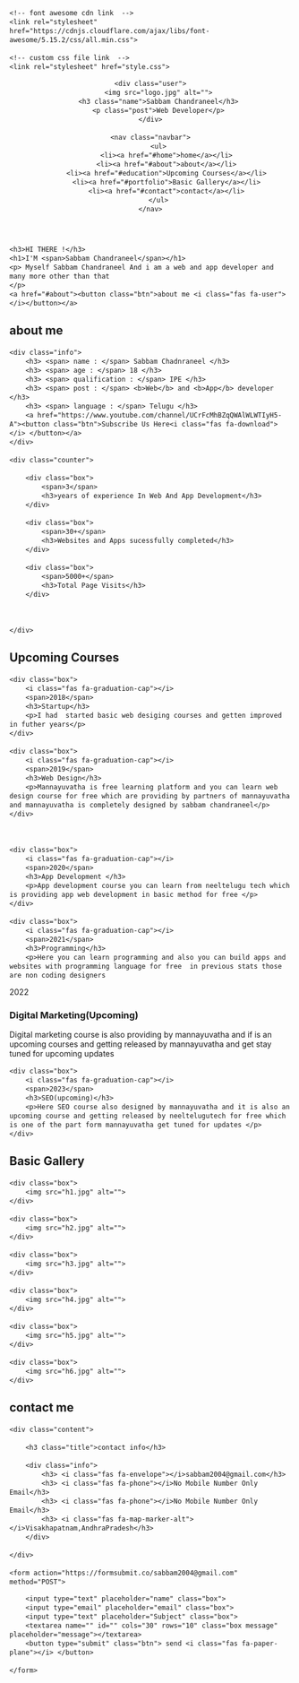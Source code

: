 ﻿<!DOCTYPE html>
<html lang="en">
<head>
    <meta charset="UTF-8">
    <meta name="viewport" content="width=device-width, initial-scale=1.0">
    <title>Sabbam Chandraneel</title>

    <!-- font awesome cdn link  -->
    <link rel="stylesheet" href="https://cdnjs.cloudflare.com/ajax/libs/font-awesome/5.15.2/css/all.min.css">

    <!-- custom css file link  -->
    <link rel="stylesheet" href="style.css">

</head>
<body>
    
<!-- header section starts  -->

<header>

    <div class="user">
        <img src="logo.jpg" alt="">
        <h3 class="name">Sabbam Chandraneel</h3>
        <p class="post">Web Developer</p>
    </div>

    <nav class="navbar">
        <ul>
            <li><a href="#home">home</a></li>
            <li><a href="#about">about</a></li>
            <li><a href="#education">Upcoming Courses</a></li>
            <li><a href="#portfolio">Basic Gallery</a></li>
            <li><a href="#contact">contact</a></li>
        </ul>
    </nav>

</header>

<!-- header section ends -->

<div id="menu" class="fas fa-bars"></div>

<!-- home section starts  -->

<section class="home" id="home">

    <h3>HI THERE !</h3>
    <h1>I'M <span>Sabbam Chandraneel</span></h1>
    <p> Myself Sabbam Chandraneel And i am a web and app developer and many more other than that
    </p>
    <a href="#about"><button class="btn">about me <i class="fas fa-user"></i></button></a>

</section>

<!-- home section ends -->

<!-- about section starts  -->

<section class="about" id="about">

<h1 class="heading"> <span>about</span> me </h1>

<div class="row">

    <div class="info">
        <h3> <span> name : </span> Sabbam Chadnraneel </h3>
        <h3> <span> age : </span> 18 </h3>
        <h3> <span> qualification : </span> IPE </h3>
        <h3> <span> post : </span> <b>Web</b> and <b>App</b> developer </h3>
        <h3> <span> language : </span> Telugu </h3>
        <a href="https://www.youtube.com/channel/UCrFcMhBZqQWAlWLWTIyH5-A"><button class="btn">Subscribe Us Here<i class="fas fa-download"></i> </button></a>
    </div>

    <div class="counter">

        <div class="box">
            <span>3</span>
            <h3>years of experience In Web And App Development</h3>
        </div>

        <div class="box">
            <span>30+</span>
            <h3>Websites and Apps sucessfully completed</h3>
        </div>

        <div class="box">
            <span>5000+</span>
            <h3>Total Page Visits</h3>
        </div>

        

    </div>

</div>

</section>

<!-- about section ends -->

<!-- education section starts  -->

<section class="education" id="education">

<h1 class="heading"> Upcoming <span>Courses</span> </h1>

<div class="box-container">

    <div class="box">
        <i class="fas fa-graduation-cap"></i>
        <span>2018</span>
        <h3>Startup</h3>
        <p>I had  started basic web desiging courses and getten improved in futher years</p>
    </div>

    <div class="box">
        <i class="fas fa-graduation-cap"></i>
        <span>2019</span>
        <h3>Web Design</h3>
        <p>Mannayuvatha is free learning platform and you can learn web design course for free which are providing by partners of mannayuvatha and mannayuvatha is completely designed by sabbam chandraneel</p>
    </div>

    

    <div class="box">
        <i class="fas fa-graduation-cap"></i>
        <span>2020</span>
        <h3>App Development </h3>
        <p>App development course you can learn from neeltelugu tech which is providing app web development in basic method for free </p>
    </div>

    <div class="box">
        <i class="fas fa-graduation-cap"></i>
        <span>2021</span>
        <h3>Programming</h3>
        <p>Here you can learn programming and also you can build apps and websites with programming language for free  in previous stats those are non coding designers 
</p>
    </div>
<div class="box">
        <i class="fas fa-graduation-cap"></i>
        <span>2022</span>
        <h3>Digital Marketing(Upcoming)</h3>
        <p>Digital marketing course is also providing by mannayuvatha and if is an upcoming courses and getting released by mannayuvatha and get stay tuned for upcoming updates</p>
    </div>

    <div class="box">
        <i class="fas fa-graduation-cap"></i>
        <span>2023</span>
        <h3>SEO(upcoming)</h3>
        <p>Here SEO course also designed by mannayuvatha and it is also an upcoming course and getting released by neeltelugutech for free which is one of the part form mannayuvatha get tuned for updates </p>
    </div>

</div>

</section>

<!-- education section ends -->

<!-- portfolio section starts  -->

<section class="portfolio" id="portfolio">

<h1 class="heading">Basic  <span>Gallery</span> </h1>

<div class="box-container">

    <div class="box">
        <img src="h1.jpg" alt="">
    </div>

    <div class="box">
        <img src="h2.jpg" alt="">
    </div>

    <div class="box">
        <img src="h3.jpg" alt="">
    </div>

    <div class="box">
        <img src="h4.jpg" alt="">
    </div>

    <div class="box">
        <img src="h5.jpg" alt="">
    </div>

    <div class="box">
        <img src="h6.jpg" alt="">
    </div>

</div>

</section>

<!-- portfolio section ends -->

<!-- contact section starts  -->

<section class="contact" id="contact">

<h1 class="heading"> <span>contact</span> me </h1>

<div class="row">

    <div class="content">

        <h3 class="title">contact info</h3>

        <div class="info">
            <h3> <i class="fas fa-envelope"></i>sabbam2004@gmail.com</h3>
            <h3> <i class="fas fa-phone"></i>No Mobile Number Only Email</h3>
            <h3> <i class="fas fa-phone"></i>No Mobile Number Only Email</h3>
            <h3> <i class="fas fa-map-marker-alt"></i>Visakhapatnam,AndhraPradesh</h3>
        </div>

    </div>

    <form action="https://formsubmit.co/sabbam2004@gmail.com" method="POST">
<input type="hidden" name="_autoresponse" value="Mesaage From OwnWeb">
<input type="hidden" name="_subject" value="message from Sabbam Chandraneel!">
<input type="hidden" name="_next" value="thankyou.css">

        <input type="text" placeholder="name" class="box">
        <input type="email" placeholder="email" class="box">
        <input type="text" placeholder="Subject" class="box">
        <textarea name="" id="" cols="30" rows="10" class="box message" placeholder="message"></textarea>
        <button type="submit" class="btn"> send <i class="fas fa-paper-plane"></i> </button>

    </form>

</div>

</section>

<!-- contact section ends -->


<!-- scroll top button  -->

<a href="#home" class="top">
    <img src="images/scroll-top-img.png" alt="">
</a>















<!-- jquery cdn link  -->
<script src="https://cdnjs.cloudflare.com/ajax/libs/jquery/3.6.0/jquery.min.js"></script>

<!-- custom js file link  -->
<script src="script.js"></script>


</body>
</html>